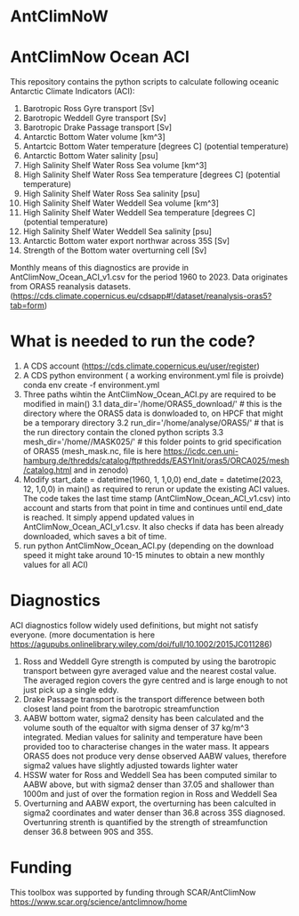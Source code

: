 # AntClimNoW    
# AntClimNow Ocean ACI

This repository contains the python scripts to calculate following oceanic Antarctic Climate Indicators (ACI):
1. Barotropic Ross Gyre transport [Sv]
2. Barotropic Weddell Gyre transport [Sv]
3. Barotropic Drake Passage transport [Sv]
4. Antarctic Bottom Water volume [km^3]
5. Antartcic Bottom Water temperature [degrees C] (potential temperature)
6. Antarctic Bottom Water salinity [psu]
7. High Salinity Shelf Water Ross Sea volume [km^3]
8. High Salinity Shelf Water Ross Sea temperature [degrees C] (potential temperature)
9. High Salinity Shelf Water Ross Sea salinity [psu]
10. High Salinity Shelf Water Weddell Sea volume [km^3]
11. High Salinity Shelf Water Weddell Sea temperature [degrees C] (potential temperature)
12. High Salinity Shelf Water Weddell Sea salinity [psu]
13. Antarctic Bottom water export northwar across 35S [Sv]
14. Strength of the Bottom water overturning cell [Sv]

Monthly means of this diagnostics are provide in AntClimNow_Ocean_ACI_v1.csv for the period 1960 to 2023.
Data originates from ORAS5 reanalysis datasets. (https://cds.climate.copernicus.eu/cdsapp#!/dataset/reanalysis-oras5?tab=form)

# What is needed to run the code?
1. A CDS account (https://cds.climate.copernicus.eu/user/register)
2. A CDS python environment ( a working environment.yml file is proivde) conda env create -f environment.yml
3. Three paths wihtin the AntClimNow_Ocean_ACI.py are required to be modified in main()
  3.1     data_dir='/home/ORAS5_download/'  # this is the directory where the ORAS5 data is donwloaded to, on HPCF that might be a temporary directory
  3.2     run_dir='/home/analyse/ORAS5/'    # that is the run directory contain the cloned python scripts
  3.3     mesh_dir='/home//MASK025/'        # this folder points to grid specification of ORAS5 (mesh_mask.nc, file is here https://icdc.cen.uni-hamburg.de/thredds/catalog/ftpthredds/EASYInit/oras5/ORCA025/mesh/catalog.html and in zenodo)
4.  Modify
    start_date = datetime(1960, 1, 1,0,0)
    end_date = datetime(2023, 12, 1,0,0) in main() as required to rerun or update the existing ACI values.
    The code takes the last time stamp (AntClimNow_Ocean_ACI_v1.csv) into account and starts from that point in time and continues until end_date is reached. It simply append
    updated values in AntClimNow_Ocean_ACI_v1.csv. It also checks if data has been already downloaded, which saves a bit of time.
5. run python AntClimNow_Ocean_ACI.py (depending on the download speed it might take around 10-15 minutes to obtain a new monthly values for all ACI)

# Diagnostics
ACI diagnostics follow widely used definitions, but might not satisfy everyone. (more documentation is here https://agupubs.onlinelibrary.wiley.com/doi/full/10.1002/2015JC011286)
1. Ross and Weddell Gyre strength is computed by using the barotropic transport between gyre averaged value and the nearest costal value. The averaged region covers the gyre centred and is large enough to not just pick up a single eddy.
2. Drake Passage transport is the transport difference between both closest land point from the barotropic streamfunction
3. AABW bottom water, sigma2 density has been calculated and the volume south of the equaltor with sigma denser of 37 kg/m^3 integrated. Median values for salinity and temperature have been provided too to characterise changes in the water mass. It appears ORAS5 does not produce very dense observed AABW values, therefore sigma2 values have slightly adjusted towards lighter water
4. HSSW water for Ross and Weddell Sea has been computed similar to AABW above, but with sigma2 denser than 37.05 and shallower than 1000m and just of over the formation region in Ross and Weddell Sea
5. Overturning and AABW export, the overturning has been calculted in sigma2 coordinates and water denser than 36.8 across 35S diagnosed. Overtunring strenth is quantified by the strength of streamfunction denser 36.8 between 90S and 35S.


# Funding 
This toolbox was supported by funding through SCAR/AntClimNow https://www.scar.org/science/antclimnow/home
    

